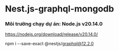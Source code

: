 # Nest.js-graphql-mongodb

### Môi trường chạy dự án: Node.js v20.14.0

https://nodejs.org/download/release/v20.14.0/

npm i --save-exact @nestjs/graphql@12.2.0


